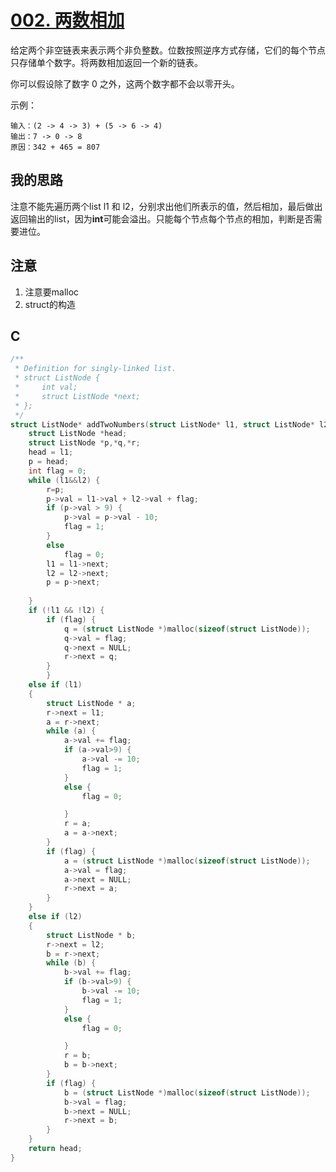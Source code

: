 # [002. 两数相加](https://leetcode-cn.com/problems/add-two-numbers/description/)

给定两个非空链表来表示两个非负整数。位数按照逆序方式存储，它们的每个节点只存储单个数字。将两数相加返回一个新的链表。

你可以假设除了数字 0 之外，这两个数字都不会以零开头。

示例：

```code
输入：(2 -> 4 -> 3) + (5 -> 6 -> 4)
输出：7 -> 0 -> 8
原因：342 + 465 = 807
```

## 我的思路

注意不能先遍历两个list l1 和 l2，分别求出他们所表示的值，然后相加，最后做出返回输出的list，因为**int**可能会溢出。只能每个节点每个节点的相加，判断是否需要进位。

## 注意

1. 注意要malloc
2. struct的构造

## C

```c
/**
 * Definition for singly-linked list.
 * struct ListNode {
 *     int val;
 *     struct ListNode *next;
 * };
 */
struct ListNode* addTwoNumbers(struct ListNode* l1, struct ListNode* l2) {
	struct ListNode *head;
	struct ListNode *p,*q,*r;
	head = l1;
	p = head;
	int flag = 0;
	while (l1&&l2) {
        r=p;
		p->val = l1->val + l2->val + flag;
		if (p->val > 9) {
			p->val = p->val - 10;
			flag = 1;
		}
		else
			flag = 0;
		l1 = l1->next;
		l2 = l2->next;
		p = p->next;
		
	}
	if (!l1 && !l2) {
		if (flag) {
			q = (struct ListNode *)malloc(sizeof(struct ListNode));
			q->val = flag;
			q->next = NULL;
			r->next = q;
		}
		}
	else if (l1)
	{
		struct ListNode * a;
		r->next = l1;
		a = r->next;
		while (a) {
			a->val += flag;
			if (a->val>9) {
				a->val -= 10;
				flag = 1;
			}
			else {
				flag = 0;

			}
			r = a;
			a = a->next;
		}
		if (flag) { 
			a = (struct ListNode *)malloc(sizeof(struct ListNode));
			a->val = flag;
			a->next = NULL;
			r->next = a;
		}
	}
	else if (l2)
	{
		struct ListNode * b;
		r->next = l2;
		b = r->next;
		while (b) {
			b->val += flag;
			if (b->val>9) {
				b->val -= 10;
				flag = 1;
			}
			else {
				flag = 0;

			}
			r = b;
			b = b->next;
		}
		if (flag) {
			b = (struct ListNode *)malloc(sizeof(struct ListNode));
			b->val = flag;
			b->next = NULL;
			r->next = b;
		}
	}
	return head;
}
```